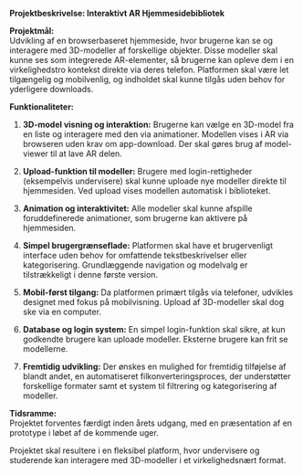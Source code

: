 **Projektbeskrivelse: Interaktivt AR Hjemmesidebibliotek**

**Projektmål:**  
Udvikling af en browserbaseret hjemmeside, hvor brugerne kan se og interagere med 3D-modeller af forskellige objekter. Disse modeller skal kunne ses som integrerede AR-elementer, så brugerne kan opleve dem i en virkelighedstro kontekst direkte via deres telefon. Platformen skal være let tilgængelig og mobilvenlig, og indholdet skal kunne tilgås uden behov for yderligere downloads.

**Funktionaliteter:**

1. **3D-model visning og interaktion:** Brugerne kan vælge en 3D-model fra en liste og interagere med den via animationer. Modellen vises i AR via browseren uden krav om app-download. Der skal gøres brug af model-viewer til at lave AR delen.
   
2. **Upload-funktion til modeller:** Brugere med login-rettigheder (eksempelvis undervisere) skal kunne uploade nye modeller direkte til hjemmesiden. Ved upload vises modellen automatisk i biblioteket.

3. **Animation og interaktivitet:** Alle modeller skal kunne afspille foruddefinerede animationer, som brugerne kan aktivere på hjemmesiden.

4. **Simpel brugergrænseflade:** Platformen skal have et brugervenligt interface uden behov for omfattende tekstbeskrivelser eller kategorisering. Grundlæggende navigation og modelvalg er tilstrækkeligt i denne første version.

5. **Mobil-først tilgang:** Da platformen primært tilgås via telefoner, udvikles designet med fokus på mobilvisning. Upload af 3D-modeller skal dog ske via en computer.

6. **Database og login system:** En simpel login-funktion skal sikre, at kun godkendte brugere kan uploade modeller. Eksterne brugere kan frit se modellerne.

7. **Fremtidig udvikling:** Der ønskes en mulighed for fremtidig tilføjelse af blandt andet, en automatiseret filkonverteringsproces, der understøtter forskellige formater samt et system til filtrering og kategorisering af modeller.

**Tidsramme:**  
Projektet forventes færdigt inden årets udgang, med en præsentation af en prototype i løbet af de kommende uger.

Projektet skal resultere i en fleksibel platform, hvor undervisere og studerende kan interagere med 3D-modeller i et virkelighedsnært format.

